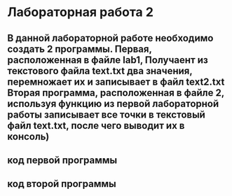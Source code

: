 # Лабораторная работа 2
## В данной лабораторной работе необходимо создать 2 программы. Первая, расположенная в файле lab1, Получаент из текстового файла text.txt два значения, перемножает их и записывает в файл text2.txt Вторая программа, расположенная в файле 2, используя функцию из первой лабораторной работы записывает все точки в текстовый файл text.txt, после чего выводит их в консоль)

## код первой программы

## код второй программы
